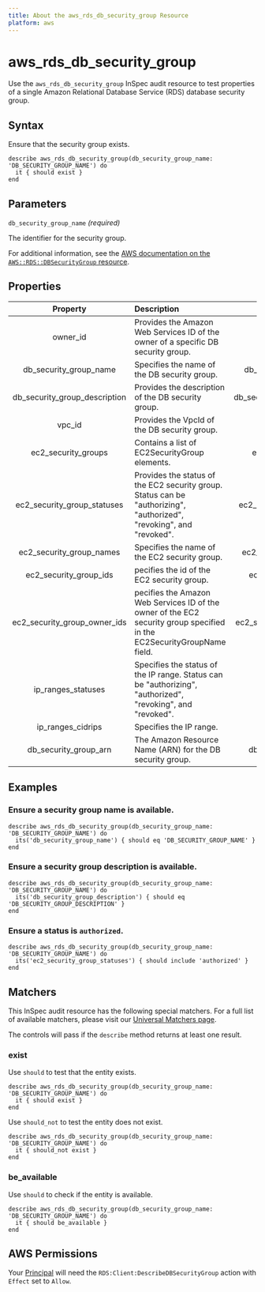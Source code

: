 ```yaml
---
title: About the aws_rds_db_security_group Resource
platform: aws
---
```


# aws_rds_db_security_group

Use the `aws_rds_db_security_group` InSpec audit resource to test properties of a single Amazon Relational Database Service (RDS) database security group.

## Syntax

Ensure that the security group exists.

    describe aws_rds_db_security_group(db_security_group_name: 'DB_SECURITY_GROUP_NAME') do
      it { should exist }
    end

## Parameters

`db_security_group_name` _(required)_

The identifier for the security group.

For additional information, see the [AWS documentation on the `AWS::RDS::DBSecurityGroup` resource](https://docs.aws.amazon.com/AWSCloudFormation/latest/UserGuide/aws-properties-rds-security-group.html).

## Properties

| Property | Description | Field |
| :---: | :--- | :---: |
| owner_id | Provides the Amazon Web Services ID of the owner of a specific DB security group. | owner_id |
| db_security_group_name | Specifies the name of the DB security group. | db_security_group_name |
| db_security_group_description | Provides the description of the DB security group. | db_security_group_description |
| vpc_id |Provides the VpcId of the DB security group. | vpc_id |
| ec2_security_groups | Contains a list of EC2SecurityGroup elements. | ec2_security_groups |
| ec2_security_group_statuses | Provides the status of the EC2 security group. Status can be "authorizing", "authorized", "revoking", and "revoked". | ec2_security_group (status) |
| ec2_security_group_names | Specifies the name of the EC2 security group.| ec2_security_group_name |
| ec2_security_group_ids | pecifies the id of the EC2 security group. | ec2_security_group_id |
| ec2_security_group_owner_ids | pecifies the Amazon Web Services ID of the owner of the EC2 security group specified in the EC2SecurityGroupName field. | ec2_security_group_owner_id |
| ip_ranges_statuses | Specifies the status of the IP range. Status can be "authorizing", "authorized", "revoking", and "revoked". | ip_ranges (status) |
| ip_ranges_cidrips | Specifies the IP range. | cidrip |
| db_security_group_arn | The Amazon Resource Name (ARN) for the DB security group. | db_security_group_arn |

## Examples

### Ensure a security group name is available.

    describe aws_rds_db_security_group(db_security_group_name: 'DB_SECURITY_GROUP_NAME') do
      its('db_security_group_name') { should eq 'DB_SECURITY_GROUP_NAME' }
    end

### Ensure a security group description is available.

    describe aws_rds_db_security_group(db_security_group_name: 'DB_SECURITY_GROUP_NAME') do
      its('db_security_group_description') { should eq 'DB_SECURITY_GROUP_DESCRIPTION' }
    end

### Ensure a status is `authorized`.

    describe aws_rds_db_security_group(db_security_group_name: 'DB_SECURITY_GROUP_NAME') do
      its('ec2_security_group_statuses') { should include 'authorized' }
    end

## Matchers

This InSpec audit resource has the following special matchers. For a full list of available matchers, please visit our [Universal Matchers page](https://www.inspec.io/docs/reference/matchers/).

The controls will pass if the `describe` method returns at least one result.

### exist

Use `should` to test that the entity exists.

    describe aws_rds_db_security_group(db_security_group_name: 'DB_SECURITY_GROUP_NAME') do
      it { should exist }
    end

Use `should_not` to test the entity does not exist.

    describe aws_rds_db_security_group(db_security_group_name: 'DB_SECURITY_GROUP_NAME') do
      it { should_not exist }
    end

### be_available

Use `should` to check if the entity is available.

    describe aws_rds_db_security_group(db_security_group_name: 'DB_SECURITY_GROUP_NAME') do
      it { should be_available }
    end

## AWS Permissions

Your [Principal](https://docs.aws.amazon.com/IAM/latest/UserGuide/intro-structure.html#intro-structure-principal) will need the `RDS:Client:DescribeDBSecurityGroup` action with `Effect` set to `Allow`.
